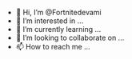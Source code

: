 - 👋 Hi, I’m @Fortnitedevami
- 👀 I’m interested in ...
- 🌱 I’m currently learning ...
- 💞️ I’m looking to collaborate on ...
- 📫 How to reach me ...

<!---
Fortnitedevami/Fortnitedevami is a ✨ special ✨ repository because its `README.md` (this file) appears on your GitHub profile.
You can click the Preview link to take a look at your changes.
--->
